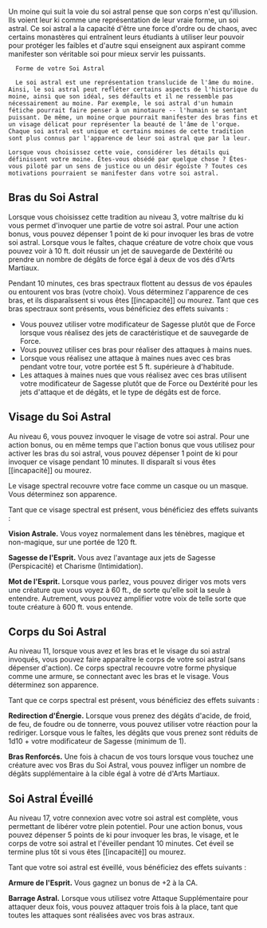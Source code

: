 Un moine qui suit la voie du soi astral pense que son corps n'est qu'illusion. Ils voient leur ki comme une représentation de leur vraie forme, un soi astral. Ce soi astral a la capacité d'être une force d'ordre ou de chaos, avec certains monastères qui entraînent leurs étudiants à utiliser leur pouvoir pour protéger les faibles et d'autre squi enseignent aux aspirant comme manifester son véritable soi pour mieux servir les puissants.

```
  Forme de votre Soi Astral

  Le soi astral est une représentation translucide de l'âme du moine. Ainsi, le soi astral peut refléter certains aspects de l'historique du moine, ainsi que son idéal, ses défaults et il ne ressemble pas nécessairement au moine. Par exemple, le soi astral d'un humain fétiche pourrait faire penser à un minotaure -- l'humain se sentant puissant. De même, un moine orque pourrait manifester des bras fins et un visage délicat pour représenter la beauté de l'âme de l'orque. Chaque soi astral est unique et certains moines de cette tradition sont plus connus par l'apparence de leur soi astral que par la leur.

Lorsque vous choisissez cette voie, considérer les détails qui définissent votre moine. Êtes-vous obsédé par quelque chose ? Êtes-vous piloté par un sens de justice ou un désir égoïste ? Toutes ces motivations pourraient se manifester dans votre soi astral.
```

## Bras du Soi Astral

Lorsque vous choisissez cette tradition au niveau 3, votre maîtrise du ki vous permet d'invoquer une partie de votre soi astral. Pour une action bonus, vous pouvez dépenser 1 point de ki pour invoquer les bras de votre soi astral. Lorsque vous le faîtes, chaque créature de votre choix que vous pouvez voir à 10 ft. doit réussir un jet de sauvegarde de Dextérité ou prendre un nombre de dégâts de force égal à deux de vos dés d'Arts Martiaux.

Pendant 10 minutes, ces bras spectraux flottent au dessus de vos épaules ou entourent vos bras (votre choix). Vous déterminez l'apparence de ces bras, et ils disparaîssent si vous êtes [[incapacité]] ou mourez. Tant que ces bras spectraux sont présents, vous bénéficiez des effets suivants : 

 - Vous pouvez utiliser votre modificateur de Sagesse plutôt que de Force lorsque vous réalisez des jets de caractéristique et de sauvegarde de Force.
 - Vous pouvez utiliser ces bras pour réaliser des attaques à mains nues.
 - Lorsque vous réalisez une attaque à maines nues avec ces bras pendant votre tour, votre portée est 5 ft. supérieure à d'habitude.
 - Les attaques à maines nues que vous réalisez avec ces bras utilisent votre modificateur de Sagesse plutôt que de Force ou Dextérité pour les jets d'attaque et de dégâts, et le type de dégâts est de force.

## Visage du Soi Astral

Au niveau 6, vous pouvez invoquer le visage de votre soi astral. Pour une action bonus, ou en même temps que l'action bonus que vous utilisez pour activer les bras du soi astral, vous pouvez dépenser 1 point de ki pour invoquer ce visage pendant 10 minutes. Il disparaît si vous êtes [[incapacité]] ou mourez.

Le visage spectral recouvre votre face comme un casque ou un masque. Vous déterminez son apparence.

Tant que ce visage spectral est présent, vous bénéficiez des effets suivants :

**Vision Astrale.** Vous voyez normalement dans les ténèbres, magique et non-magique, sur une portée de 120 ft.

**Sagesse de l'Esprit.** Vous avez l'avantage aux jets de Sagesse (Perspicacité) et Charisme (Intimidation).

**Mot de l'Esprit.** Lorsque vous parlez, vous pouvez diriger vos mots vers une créature que vous voyez à 60 ft., de sorte qu'elle soit la seule à entendre. Autrement, vous pouvez amplifier votre voix de telle sorte que toute créature à 600 ft. vous entende.

## Corps du Soi Astral

Au niveau 11, lorsque vous avez et les bras et le visage du soi astral invoqués, vous pouvez faire apparaître le corps de votre soi astral (sans dépenser d'action). Ce corps spectral recouvre votre forme physique comme une armure, se connectant avec les bras et le visage. Vous déterminez son apparence.

Tant que ce corps spectral est présent, vous bénéficiez des effets suivants  : 

**Redirection d'Énergie.** Lorsque vous prenez des dégâts d'acide, de froid, de feu, de foudre ou de tonnerre, vous pouvez utiliser votre réaction pour la rediriger. Lorsque vous le faîtes, les dégâts que vous prenez sont réduits de 1d10 + votre modificateur de Sagesse (minimum de 1).

**Bras Renforcés.** Une fois à chacun de vos tours lorsque vous touchez une créature avec vos Bras du Soi Astral, vous pouvez infliger un nombre de dégâts supplémentaire à la cible égal à votre dé d'Arts Martiaux.

## Soi Astral Éveillé

Au niveau 17, votre connexion avec votre soi astral est complète, vous permettant de libérer votre plein potentiel. Pour une action bonus, vous pouvez dépenser 5 points de ki pour invoquer les bras, le visage, et le corps de votre soi astral et l'éveiller pendant 10 minutes. Cet éveil se termine plus tôt si vous êtes [[incapacité]] ou mourez.

Tant que votre soi astral est éveillé, vous bénéficiez des effets suivants :

**Armure de l'Esprit.** Vous gagnez un bonus de +2 à la CA.

**Barrage Astral.** Lorsque vous utilisez votre Attaque Supplémentaire pour attaquer deux fois, vous pouvez attaquer trois fois à la place, tant que toutes les attaques sont réalisées avec vos bras astraux.
